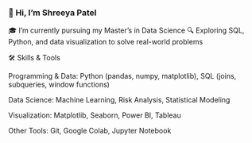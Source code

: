 ### 👋 Hi, I’m Shreeya Patel 

🎓 I’m currently pursuing my Master’s in Data Science
🔍 Exploring SQL, Python, and data visualization to solve real-world problems


🛠️ Skills & Tools

Programming & Data: Python (pandas, numpy, matplotlib), SQL (joins, subqueries, window functions)

Data Science: Machine Learning, Risk Analysis, Statistical Modeling

Visualization: Matplotlib, Seaborn, Power BI, Tableau

Other Tools: Git, Google Colab, Jupyter Notebook
 

<!--
**shreeyaptl/shreeyaptl** is a ✨ _special_ ✨ repository because its `README.md` (this file) appears on your GitHub profile.

Here are some ideas to get you started:

-->
